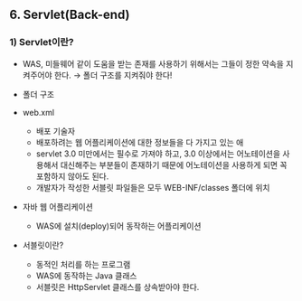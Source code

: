 ## 6. Servlet(Back-end)
### 1) Servlet이란?
* WAS, 미들웨어 같이 도움을 받는 존재를 사용하기 위해서는 그들이 정한 약속을 지켜주어야 한다.
  → 폴더 구조를 지켜줘야 한다!

* 폴더 구조
* web.xml
   * 배포 기술자
   * 배포하려는 웹 어플리케이션에 대한 정보들을 다 가지고 있는 애
   * servlet 3.0 미만에서는 필수로 가져야 하고, 3.0 이상에서는 어노테이션을 사용해서 대신해주는 부분들이 존재하기 때문에 어노테이션을 사용하게 되면 꼭 포함하지 않아도 된다.
   * 개발자가 작성한 서블릿 파일들은 모두 WEB-INF/classes 폴더에 위치


* 자바 웹 어플리케이션
   * WAS에 설치(deploy)되어 동작하는 어플리케이션

* 서블릿이란?
   * 동적인 처리를 하는 프로그램
   * WAS에 동작하는 Java 클래스
   * 서블릿은 HttpServlet 클래스를 상속받아야 한다.

